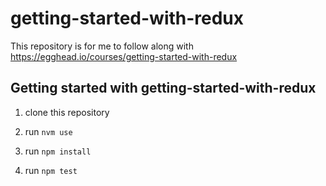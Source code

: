 # getting-started-with-redux

This repository is for me to follow along with https://egghead.io/courses/getting-started-with-redux

## Getting started with getting-started-with-redux

1. clone this repository

2. run `nvm use`

3. run `npm install`

4. run `npm test`


